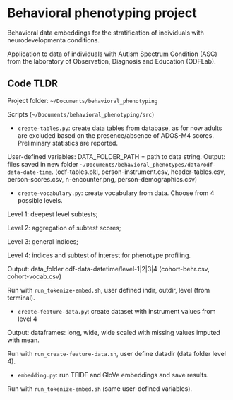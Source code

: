 # Behavioral phenotyping project
Behavioral data embeddings for the stratification of individuals
with neurodevelopmenta conditions. 

Application to data of individuals with Autism Spectrum Condition (ASC)
from the laboratory of Observation, Diagnosis and Education (ODFLab).

## Code TLDR
Project folder: `~/Documents/behavioral_phenotyping`

Scripts (`~/Documents/behavioral_phenotyping/src`)

- `create-tables.py`: create data tables from database, as for now adults are excluded
based on the presence/absence of ADOS-M4 scores. Preliminary statistics are reported.

User-defined variables: DATA\_FOLDER\_PATH = path to data string.
Output: files saved in new folder `~/Documents/behavioral_phenotypes/data/odf-data-date-time`.
(odf-tables.pkl, person-instrument.csv, header-tables.csv, person-scores.csv, n-encounter.png,
person-demographics.csv)

- `create-vocabulary.py`: create vocabulary from data. Choose from 4 possible levels.

Level 1: deepest level subtests;

Level 2: aggregation of subtest scores;

Level 3: general indices;

Level 4: indices and subtest of interest for phenotype profiling.

Output: data\_folder odf-data-datetime/level-1|2|3|4 
(cohort-behr.csv, cohort-vocab.csv)

Run with `run_tokenize-embed.sh`, user defined indir, outdir, level (from terminal).

- `create-feature-data.py`: create dataset with instrument values from level 4

Output: dataframes: long, wide, wide scaled with missing values imputed with mean.

Run with `run_create-feature-data.sh`, user define datadir (data folder level 4).

- `embedding.py`: run TFIDF and GloVe embeddings and save results.

Run with `run_tokenize-embed.sh` (same user-defined variables). 
